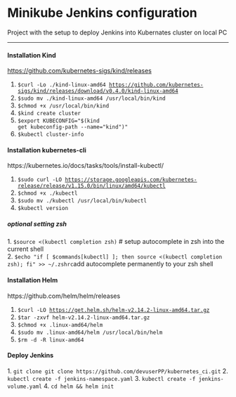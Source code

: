 # Minikube Jenkins configuration

Project with the setup to deploy Jenkins into Kubernates cluster on local PC
<HR>
<H4>Installation Kind</H4>

https://github.com/kubernetes-sigs/kind/releases

1. <code>$curl -Lo ./kind-linux-amd64 https://github.com/kubernetes-sigs/kind/releases/download/v0.4.0/kind-linux-amd64</code>
2. <code>$sudo mv ./kind-linux-amd64 /usr/local/bin/kind</code>
3. <code>$chmod +x /usr/local/bin/kind</code>
4. <code>$kind create cluster</code>
5. <code>$export KUBECONFIG="$(kind get kubeconfig-path --name="kind")"</code>
6. <code>$kubectl cluster-info</code>

<H4>Installation kubernetes-cli</H4>
https://kubernetes.io/docs/tasks/tools/install-kubectl/

1. <code>$sudo curl -LO https://storage.googleapis.com/kubernetes-release/release/v1.15.0/bin/linux/amd64/kubectl</code>
2. <code>$chmod +x ./kubectl</code>
3. <code>$sudo mv ./kubectl /usr/local/bin/kubectl</code>
4. <code>$kubectl version</code>

<H5>optional setting zsh</H5>
1. <code>$source <(kubectl completion zsh)</code> # setup autocomplete in zsh into the current shell<BR>
2. <code>$echo "if [ $commands[kubectl] ]; then source <(kubectl completion zsh); fi" >> ~/.zshrc</code>add autocomplete permanently to your zsh shell

<H4>Installation Helm</H4>
https://github.com/helm/helm/releases

1. <code>$curl -LO https://get.helm.sh/helm-v2.14.2-linux-amd64.tar.gz</code>
2. <code>$tar -zxvf helm-v2.14.2-linux-amd64.tar.gz</code>
3. <code>$chmod +x .linux-amd64/helm</code>
4. <code>$sudo mv .linux-amd64/helm /usr/local/bin/helm</code>
5. <code>$rm -d -R  linux-amd64</code>

<H4>Deploy Jenkins</H4>
1. <code>git clone git clone https://github.com/devuserPP/kubernetes_ci.git</code>
2. <code>kubectl create -f jenkins-namespace.yaml</code>
3. <code>kubectl create -f jenkins-volume.yaml</code>
4. <code>cd helm && helm init</code>

